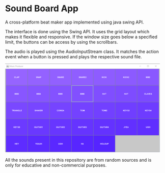 # Sound Board App

A cross-platform beat maker app implemented using java swing API.

The interface is done using the Swing API. It uses the grid layout which makes it flexible and responsive. 
If the window size goes below a specified limit, the buttons can be access by using the scrollbars.

The audio is played using the AudioInputStream class. It matches the action event when a button is pressed and plays the respective sound file.

![Screenshot of beat-maker-app](https://github.com/im-vijayts/im-vijayts.github.io/blob/master/img/beat-maker-app.PNG)

All the sounds present in this repository are from random sources and is only for educative and non-commercial purposes.
